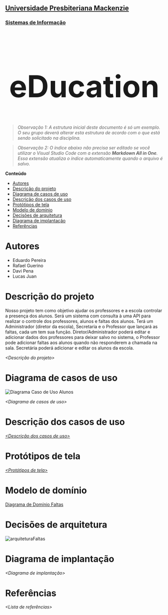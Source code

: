<h2><a href= "https://www.mackenzie.br">Universidade Presbiteriana Mackenzie</a></h2>
<h3><a href= "https://www.mackenzie.br/graduacao/sao-paulo-higienopolis/sistemas-de-informacao">Sistemas de Informação</a></h3>


<font size="+12"><center>
# eDucation
</center></font>

>*Observação 1: A estrutura inicial deste documento é só um exemplo. O seu grupo deverá alterar esta estrutura de acordo com o que está sendo solicitado na disciplina.*

>*Observação 2: O índice abaixo não precisa ser editado se você utilizar o Visual Studio Code com a extensão **Markdown All in One**. Essa extensão atualiza o índice automaticamente quando o arquivo é salvo.*

**Conteúdo**

- [Autores](#autores)
- [Descrição do projeto](#descrição-do-projeto)
- [Diagrama de casos de uso](#diagrama-de-casos-de-uso)
- [Descrição dos casos de uso](#descrição-dos-casos-de-uso)
- [Protótipos de tela](#protótipos-de-tela)
- [Modelo de domínio](#modelo-de-domínio)
- [Decisões de arquitetura](#decisões-de-arquitetura)
- [Diagrama de implantação](#diagrama-de-implantação)
- [Referências](#referências)


# Autores

* Eduardo Pereira
* Rafael Guerino
* Davi Pena
* Lucas Juan



# Descrição do projeto

Nosso projeto tem como objetivo ajudar os professores e a escola controlar a presença dos alunos.
Será um sistema com consulta à uma API para realizar o controle dos professores, alunos e faltas dos alunos.
Terá um Administrador (diretor da escola), Secretaria e o Professor que lançará as faltas, cada um tem sua função.
Diretor/Administrador poderá editar e adicionar dados dos professores para deixar salvo no sistema, o Professor pode adicionar faltas aos alunos quando não responderem a chamada na sala.
Secretária poderá adicionar e editar os alunos da escola.

*&lt;Descrição do projeto&gt;*

# Diagrama de casos de uso

![Diagrama Caso de Uso Alunos](https://user-images.githubusercontent.com/89796982/219969154-9487c712-6789-423f-92cf-eb383adcff0f.png)

*&lt;Diagrama de casos de uso&gt;*

# Descrição dos casos de uso

[*&lt;Descrição dos casos de uso&gt;*
](https://github.com/codeByEdu/ppads-2023s1/blob/da0588514578657bbea2bd94711a7e81187b00a9/docs/Especificac%CC%A7a%CC%83o%20de%20Caso%20de%20Uso%20--%20Alunos.xlsx)

# Protótipos de tela

[*&lt;Protótipos de tela&gt;*](https://github.com/codeByEdu/ppads-2023s1/blob/778ce002d94980ecf4992b470ad5ea0cc4824a4f/docs/PDF%20-%20Proto%CC%81tipo%20de%20telas.pdf)

# Modelo de domínio

[Diagrama de Domínio Faltas](https://user-images.githubusercontent.com/64917167/221467682-c7976422-31d6-4afa-a775-c90ca2d2919b.jpg)


# Decisões de arquitetura

![arquiteturaFaltas](https://user-images.githubusercontent.com/64917167/221709333-f1474767-ca26-4fcc-87e8-897a6721b8cc.jpg)



# Diagrama de implantação

*&lt;Diagrama de implantação&gt;*

# Referências

*&lt;Lista de referências&gt;*
